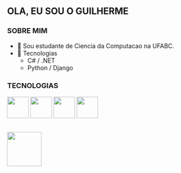 ## OLA, EU SOU O GUILHERME


### SOBRE MIM

* 🌱 Sou estudante de Ciencia da Computacao na UFABC.
* 🌱 Tecnologias
  - C# / .NET
  - Python / Django

### TECNOLOGIAS
<div>
  <img height="50em" src="https://cdn.jsdelivr.net/gh/devicons/devicon@latest/icons/csharp/csharp-line.svg" />
  <img height="50em" src="https://cdn.jsdelivr.net/gh/devicons/devicon@latest/icons/dotnetcore/dotnetcore-original.svg" />
  <img height="50em" src="https://cdn.jsdelivr.net/gh/devicons/devicon@latest/icons/python/python-original.svg" />
  <img height="50em" src="https://cdn.jsdelivr.net/gh/devicons/devicon@latest/icons/django/django-plain-wordmark.svg" />
</div>

##

<div>
  <a href="https://www.linkedin.com/in/guiaugus/" target="_blank"><img height="80em" src="https://cdn.jsdelivr.net/gh/devicons/devicon@latest/icons/linkedin/linkedin-original-wordmark.svg" />
</a>
          
</div>
          


<!--
**GuiAugus/GuiAugus** is a ✨ _special_ ✨ repository because its `README.md` (this file) appears on your GitHub profile.

Here are some ideas to get you started:

- 🔭 I’m currently working on ...
- 🌱 I’m currently learning ...
- 👯 I’m looking to collaborate on ...
- 🤔 I’m looking for help with ...
- 💬 Ask me about ...
- 📫 How to reach me: ...
- 😄 Pronouns: ...
- ⚡ Fun fact: ...
-->
